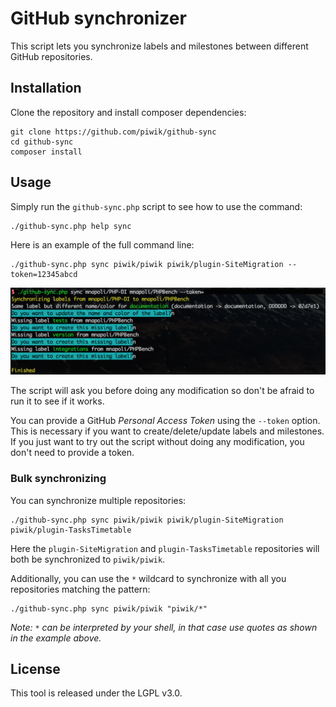 # GitHub synchronizer

This script lets you synchronize labels and milestones between different GitHub repositories.

## Installation

Clone the repository and install composer dependencies:

```
git clone https://github.com/piwik/github-sync
cd github-sync
composer install
```

## Usage

Simply run the `github-sync.php` script to see how to use the command:

```
./github-sync.php help sync
```

Here is an example of the full command line:

```
./github-sync.php sync piwik/piwik piwik/plugin-SiteMigration --token=12345abcd
```

![](screenshot.png)

The script will ask you before doing any modification so don't be afraid to run it to see if it works.

You can provide a GitHub *Personal Access Token* using the `--token` option. This is necessary if you want to create/delete/update labels and milestones. If you just want to try out the script without doing any modification, you don't need to provide a token.

### Bulk synchronizing

You can synchronize multiple repositories:

```
./github-sync.php sync piwik/piwik piwik/plugin-SiteMigration piwik/plugin-TasksTimetable
```

Here the `plugin-SiteMigration` and `plugin-TasksTimetable` repositories will both be synchronized to `piwik/piwik`.

Additionally, you can use the `*` wildcard to synchronize with all you repositories matching the pattern:

```
./github-sync.php sync piwik/piwik "piwik/*"
```

*Note: `*` can be interpreted by your shell, in that case use quotes as shown in the example above.*

## License

This tool is released under the LGPL v3.0.
